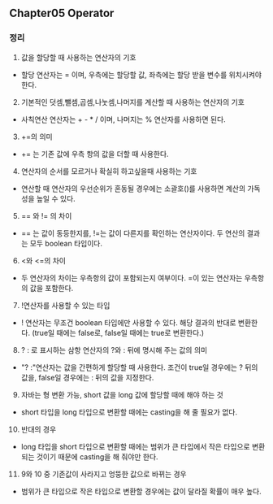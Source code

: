 ## Chapter05 Operator

### 정리  
1. 값을 할당할 때 사용하는 연산자의 기호  
  - 할당 연산자는 = 이며, 우측에는 할당할 값, 좌측에는 할당 받을 변수를 위치시켜야 한다.  

2. 기본적인 덧셈,뺄셈,곱셈,나눗셈,나머지를 계산할 때 사용하는 연산자의 기호   
  - 사칙연산 연산자는 + - * / 이며, 나머지는 % 연산자를 사용하면 된다.  

3. +=의 의미  
  - += 는 기존 값에 우측 항의 값을 더할 때 사용한다.  

4. 연산자의 순서를 모르거나 확실히 하고싶을때 사용하는 기호  
  - 연산할 때 연산자의 우선순위가 혼동될 경우에는 소괄호()를 사용하면 계산의 가독성을 높일 수 있다.  

5. == 와 != 의 차이  
  - == 는 값이 동등한지를, !=는 값이 다른지를 확인하는 연산자이다. 두 연산의 결과는 모두 boolean 타입이다.   

6. <와 <=의 차이  
  - 두 연산자의 차이는 우측항의 값이 포함되는지 여부이다. =이 있는 연산자는 우측항의 값을 포함한다.  

7. !연산자를 사용할 수 있는 타입  
  - ! 연산자는 무조건 boolean 타입에만 사용할 수 있다. 해당 결과의 반대로 변환한다. (true일 때에는 false로, false일 때에는 true로 변환한다.)  

8. ? : 로 표시하는 삼항 연산자의 ?와 : 뒤에 명시해 주는 값의 의미   
  - "? :"연산자는 값을 간편하게 할당할 때 사용한다. 조건이 true일 경우에는 ? 뒤의 값을, false일 경우에는 : 뒤의 값을 지정한다.   

9. 자바는 형 변환 가능, short 값을 long 값에 할당할 때에 해야 하는 것   
  - short 타입을 long 타입으로 변환할 때에는 casting을 해 줄 필요가 없다.   

10. 반대의 경우  
  - long 타입을 short 타입으로 변환할 때에는 범위가 큰 타입에서 작은 타입으로 변환되는 것이기 때문에 casting을 해 줘야만 한다.  

11. 9와 10 중 기존값이 사라지고 엉뚱한 값으로 바뀌는 경우  
  - 범위가 큰 타입으로 작은 타입으로 변환할 경우에는 값이 달라질 확률이 매우 높다.   
